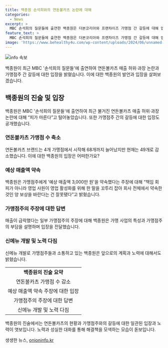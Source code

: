 ```yaml
---
title: 백종원 손석희와의 연돈볼카츠 논란에 대해
categories:
  - News
excerpt: >
  MBC 손석희의 질문들에 출연한 백종원은 더본코리아와 프랜차이즈 가맹점 간 갈등에 대해 입장을 밝혔다. 연돈볼카츠 매출 허위 논란에 대해 피가 마른다고 언급하며 사안을 설명했고, 가맹점주들과의 관련 문제에 대한 입장도 밝혔다. 또한, 신메뉴 개발로 점주들과의 소통을 강조하며 앞으로의 노력을 약속했다.
feature_text: >
  MBC 손석희의 질문들에 출연한 백종원은 더본코리아와 프랜차이즈 가맹점 간 갈등에 대해 입장을 밝혔다. 연돈볼카츠 매출 허위 논란에 대해 피가 마른다고 언급하며 사안을 설명했고, 가맹점주들과의 관련 문제에 대한 입장도 밝혔다. 또한, 신메뉴 개발로 점주들과의 소통을 강조하며 앞으로의 노력을 약속했다.
image: 'https://www.behealthy4u.com/wp-content/uploads/2024/06/unnamed-file.png'
---
```


<p><img src="https://www.behealthy4u.com/wp-content/uploads/2024/06/unnamed-file.png" alt="info 속보" /></p>

<p data-ke-size="size16">백종원이 최근 MBC '손석희의 질문들'에 출연하여 연돈볼카츠 매출 허위·과장 논란과 가맹점주 간 갈등에 대한 입장을 밝혔습니다. 이에 대한 백종원의 발언과 입장을 살펴보겠습니다.</p>

<h2 data-ke-size="size26">백종원의 진술 및 입장</h2>

<p data-ke-size="size16">백종원은 MBC '손석희의 질문들'에 출연하여 최근 불거진 연돈볼카츠 매출 허위·과장 논란에 대해 “피가 마른다”고 털어놓았습니다. 또한 가맹점주 간의 갈등에 대한 입장도 공개했습니다.</p>

<h3 data-ke-size="size24"><b>연돈볼카츠 가맹점 수 축소</b></h3>

<p data-ke-size="size16">연돈볼카츠 브랜드는 4개 가맹점에서 시작해 68개까지 늘어났지만 현재는 49개로 감소했습니다. 이에 대한 백종원의 입장은 어떠한가요?</p>

<h3 data-ke-size="size24"><b>예상 매출액 약속</b></h3>

<p data-ke-size="size16">백종원은 가맹점주에게 '예상 매출액 3,000만 원'을 약속했다는 주장에 대해 “책임 회피가 아니라 영업 사원이 영업 활성화를 위해 한 말을 꼬투리 잡아 회사 전체에서 약속한 것인 양 보상을 바란다는 건 잘못됐다”고 밝혔습니다.</p>

<h3 data-ke-size="size24"><b>가맹점주의 주장에 대한 답변</b></h3>

<p data-ke-size="size16">매출이 급락했다는 일부 가맹점주의 주장에 대해 백종원은 가맹 사업의 특성과 가맹점주의 부담을 설명하며 입장을 전달했습니다.</p>

<h3 data-ke-size="size24"><b>신메뉴 개발 및 노력 다짐</b></h3>

<p data-ke-size="size16">신메뉴 개발로 가맹점주들과 소통하고 있는 백종원은 앞으로의 계획과 노력에 대해서도 밝혔습니다.</p>

<table>
    <tbody>
        <tr>
            <td style="text-align: center; height: 17px;"><b>백종원의 진술 요약</b></td>
        </tr>
        <tr>
            <td style="text-align: center; height: 17px;">연돈볼카츠 가맹점 수 감소</td>
        </tr>
        <tr>
            <td style="text-align: center; height: 17px;">예상 매출액 약속 주장에 대한 입장</td>
        </tr>
        <tr>
            <td style="text-align: center; height: 17px;">가맹점주의 주장에 대한 답변</td>
        </tr>
        <tr>
            <td style="text-align: center; height: 17px;">신메뉴 개발 및 노력 다짐</td>
        </tr>
    </tbody>
</table>

<p data-ke-size="size16">백종원의 진술에서는 연돈볼카츠의 현황과 가맹점주와의 갈등에 대한 일관된 입장과 노력이 엿보입니다. 노력과 성실한 대화를 통해 해결책을 모색하는 모습이 돋보입니다.</p>
생생한 뉴스, <a href="https://onioninfo.kr" rel="dofollow">onioninfo.kr</a>


